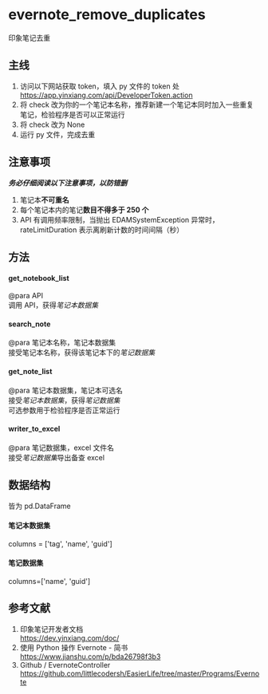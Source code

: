 # evernote_remove_duplicates
印象笔记去重  
## 主线
1. 访问以下网站获取 token，填入 py 文件的 token 处  
https://app.yinxiang.com/api/DeveloperToken.action
2. 将 check 改为你的一个笔记本名称，推荐新建一个笔记本同时加入一些重复笔记，检验程序是否可以正常运行
3. 将 check 改为 None
4. 运行 py 文件，完成去重
## 注意事项
***务必仔细阅读以下注意事项，以防错删***
1. 笔记本**不可重名**
2. 每个笔记本内的笔记**数目不得多于 250 个**
3. API 有调用频率限制，当抛出 EDAMSystemException 异常时，rateLimitDuration 表示离刷新计数的时间间隔（秒）
## 方法
#### get_notebook_list
@para API  
调用 API，获得*笔记本数据集*
#### search_note
@para 笔记本名称，笔记本数据集  
接受笔记本名称，获得该笔记本下的*笔记数据集*
#### get_note_list
@para 笔记本数据集，笔记本可选名  
接受*笔记本数据集*，获得*笔记数据集*  
可选参数用于检验程序是否正常运行
#### writer_to_excel
@para 笔记数据集，excel 文件名  
接受*笔记数据集*导出备查 excel
## 数据结构
皆为 pd.DataFrame
#### 笔记本数据集
columns = ['tag', 'name', 'guid']
#### 笔记数据集
columns=['name', 'guid']
## 参考文献
1. 印象笔记开发者文档  
https://dev.yinxiang.com/doc/  
2. 使用 Python 操作 Evernote - 简书  
https://www.jianshu.com/p/bda26798f3b3  
3. Github / EvernoteController  
https://github.com/littlecodersh/EasierLife/tree/master/Programs/Evernote  
